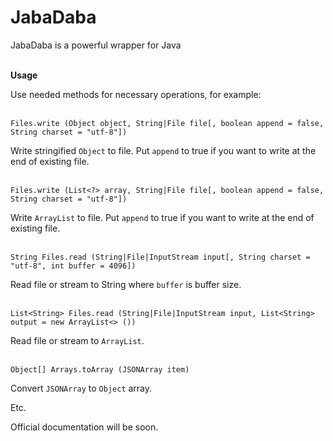 # JabaDaba
JabaDaba is a powerful wrapper for Java<br>
<br>

**Usage**

Use needed methods for necessary operations, for example:<br>
<br>

    Files.write (Object object, String|File file[, boolean append = false, String charset = "utf-8"])
    
Write stringified `Object` to file. Put `append` to true if you want to write at the end of existing file.<br>
<br>

    Files.write (List<?> array, String|File file[, boolean append = false, String charset = "utf-8"])
    
Write `ArrayList` to file. Put `append` to true if you want to write at the end of existing file.<br>
<br>

    String Files.read (String|File|InputStream input[, String charset = "utf-8", int buffer = 4096])		

Read file or stream to String where `buffer` is buffer size.<br>
<br>

    List<String> Files.read (String|File|InputStream input, List<String> output = new ArrayList<> ())
    
Read file or stream to `ArrayList`.<br>
<br>

    Object[] Arrays.toArray (JSONArray item)
    
Convert `JSONArray` to `Object` array.

Etc.

Official documentation will be soon.

